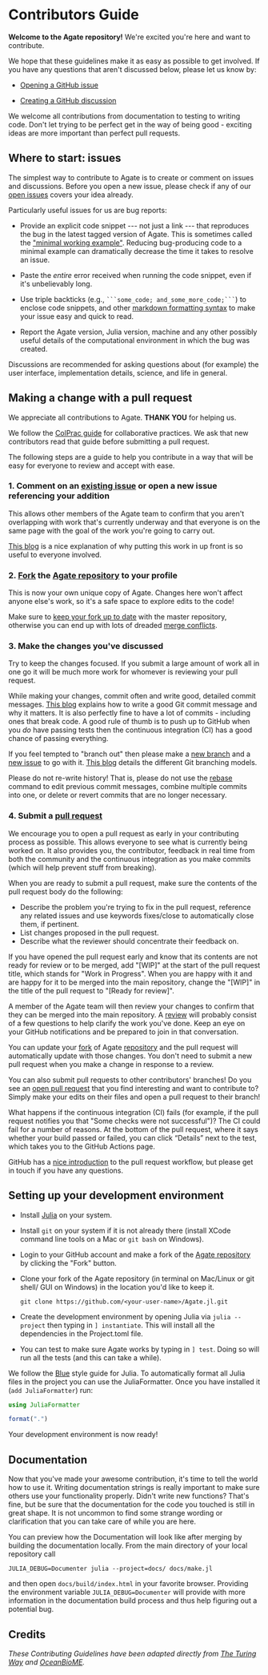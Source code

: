 # Contributors Guide

**Welcome to the Agate repository!**
We're excited you're here and want to contribute.

We hope that these guidelines make it as easy as possible to get involved.
If you have any questions that aren't discussed below, please let us know by:

* [Opening a GitHub issue](https://github.com/agate-model/Agate.jl/issues/new)

* [Creating a GitHub discussion](https://github.com/agate-model/Agate.jl/discussions/new/choose)

We welcome all contributions from documentation to testing to writing code.
Don't let trying to be perfect get in the way of being good - exciting ideas are more important than perfect pull requests.

## Where to start: issues

The simplest way to contribute to Agate is to create or comment on issues and discussions. Before you open a new issue, please check if any of our [open issues](https://github.com/agate-model/Agate.jl/issues) covers your idea already.

Particularly useful issues for us are bug reports:

* Provide an explicit code snippet --- not just a link --- that reproduces the bug in the latest tagged version of Agate. This is sometimes called the ["minimal working example"](https://en.wikipedia.org/wiki/Minimal_working_example). Reducing bug-producing code to a minimal example can dramatically decrease the time it takes to resolve an issue.

* Paste the _entire_ error received when running the code snippet, even if it's unbelievably long.

* Use triple backticks (e.g., ````` ```some_code; and_some_more_code;``` `````) to enclose code snippets, and other [markdown formatting syntax](https://docs.github.com/en/github/writing-on-github/getting-started-with-writing-and-formatting-on-github/basic-writing-and-formatting-syntax) to make your issue easy and quick to read.

* Report the Agate version, Julia version, machine and any other possibly useful details of the computational environment in which the bug was created.

Discussions are recommended for asking questions about (for example) the user interface, implementation details, science, and life in general.

## Making a change with a pull request

We appreciate all contributions to Agate.
**THANK YOU** for helping us.

We follow the [ColPrac guide](https://github.com/SciML/ColPrac) for collaborative practices.
We ask that new contributors read that guide before submitting a pull request.

The following steps are a guide to help you contribute in a way that will be easy for everyone to review and accept with ease.

### 1. Comment on an [existing issue](https://github.com/agate-model/Agate.jl/issues) or open a new issue referencing your addition

This allows other members of the Agate team to confirm that you aren't overlapping with work that's currently underway and that everyone is on the same page with the goal of the work you're going to carry out.

[This blog](https://www.igvita.com/2011/12/19/dont-push-your-pull-requests/) is a nice explanation of why putting this work in up front is so useful to everyone involved.

### 2. [Fork][github-fork] the [Agate repository][Agate-repo] to your profile

This is now your own unique copy of Agate.
Changes here won't affect anyone else's work, so it's a safe space to explore edits to the code!

Make sure to [keep your fork up to date][github-syncfork] with the master repository, otherwise you can end up with lots of dreaded [merge conflicts][github-mergeconflicts].

### 3. Make the changes you've discussed

Try to keep the changes focused.
If you submit a large amount of work all in one go it will be much more work for whomever is reviewing your pull request.

While making your changes, commit often and write good, detailed commit messages.
[This blog](https://chris.beams.io/posts/git-commit/) explains how to write a good Git commit message and why it matters.
It is also perfectly fine to have a lot of commits - including ones that break code.
A good rule of thumb is to push up to GitHub when you _do_ have passing tests then the continuous integration (CI) has a good chance of passing everything.

If you feel tempted to "branch out" then please make a [new branch][github-branches] and a [new issue][Agate-issues] to go with it. [This blog](https://nvie.com/posts/a-successful-git-branching-model/) details the different Git branching models.

Please do not re-write history!
That is, please do not use the [rebase](https://help.github.com/en/articles/about-git-rebase) command to edit previous commit messages, combine multiple commits into one, or delete or revert commits that are no longer necessary.

### 4. Submit a [pull request][github-pullrequest]

We encourage you to open a pull request as early in your contributing process as possible.
This allows everyone to see what is currently being worked on.
It also provides you, the contributor, feedback in real time from both the community and the continuous integration as you make commits (which will help prevent stuff from breaking).

When you are ready to submit a pull request, make sure the contents of the pull request body do the following:
- Describe the problem you're trying to fix in the pull request, reference any related issues and use keywords fixes/close to automatically close them, if pertinent.
- List changes proposed in the pull request.
- Describe what the reviewer should concentrate their feedback on.

If you have opened the pull request early and know that its contents are not ready for review or to be merged, add "[WIP]" at the start of the pull request title, which stands for "Work in Progress".
When you are happy with it and are happy for it to be merged into the main repository, change the "[WIP]" in the title of the pull request to "[Ready for review]".

A member of the Agate team will then review your changes to confirm that they can be merged into the main repository.
A [review][github-review] will probably consist of a few questions to help clarify the work you've done.
Keep an eye on your GitHub notifications and be prepared to join in that conversation.

You can update your [fork][github-fork] of Agate [repository][Agate-repo] and the pull request will automatically update with those changes.
You don't need to submit a new pull request when you make a change in response to a review.

You can also submit pull requests to other contributors' branches!
Do you see an [open pull request](https://github.com/agate-model/Agate.jl/pulls) that you find interesting and want to contribute to?
Simply make your edits on their files and open a pull request to their branch!

What happens if the continuous integration (CI) fails (for example, if the pull request notifies you that "Some checks were not successful")?
The CI could fail for a number of reasons.
At the bottom of the pull request, where it says whether your build passed or failed, you can click “Details” next to the test, which takes you to the GitHub Actions page.

GitHub has a [nice introduction][github-flow] to the pull request workflow, but please get in touch if you have any questions.

## Setting up your development environment

* Install [Julia](https://julialang.org/) on your system.

* Install `git` on your system if it is not already there (install XCode command line tools on
  a Mac or `git bash` on Windows).

* Login to your GitHub account and make a fork of the
  [Agate repository](https://github.com/agate-model/Agate.jl) by
  clicking the "Fork" button.

* Clone your fork of the Agate repository (in terminal on Mac/Linux or git shell/
  GUI on Windows) in the location you'd like to keep it.
  ```
  git clone https://github.com/<your-user-name>/Agate.jl.git
  ```

* Create the development environment by opening Julia via `julia --project` then
  typing in `] instantiate`. This will install all the dependencies in the Project.toml
  file.

* You can test to make sure Agate works by typing in `] test`. Doing so will run all
  the tests (and this can take a while).

We follow the [Blue](https://github.com/JuliaDiff/BlueStyle) style guide for Julia. To automatically format all Julia files in the project you can use the JuliaFormatter. Once you have installed it (`add JuliaFormatter`) run:

```Julia
using JuliaFormatter

format(".")
```

Your development environment is now ready!

## Documentation

Now that you've made your awesome contribution, it's time to tell the world how to use it.
Writing documentation strings is really important to make sure others use your functionality
properly. Didn't write new functions? That's fine, but be sure that the documentation for
the code you touched is still in great shape. It is not uncommon to find some strange wording
or clarification that you can take care of while you are here.

You can preview how the Documentation will look like after merging by building the documentation 
locally. From the main directory of your local repository call

```
JULIA_DEBUG=Documenter julia --project=docs/ docs/make.jl
```

and then open `docs/build/index.html` in your favorite browser. Providing the environment variable 
`JULIA_DEBUG=Documenter` will provide with more information in the documentation build process and
thus help figuring out a potential bug.

## Credits

_These Contributing Guidelines have been adapted directly from [The Turing Way](https://github.com/the-turing-way/the-turing-way/blob/main/CONTRIBUTING.md) and [OceanBioME](https://github.com/OceanBioME/OceanBioME.jl/blob/main/docs/src/contributing.md)._


[Agate-repo]: https://github.com/agate-model/Agate.jl
[Agate-issues]: https://github.com/agate-model/Agate.jl/issues
[git]: https://git-scm.com
[github]: https://github.com
[github-branches]: https://help.github.com/articles/creating-and-deleting-branches-within-your-repository
[github-fork]: https://help.github.com/articles/fork-a-repo
[github-flow]: https://guides.github.com/introduction/flow
[github-mergeconflicts]: https://help.github.com/articles/about-merge-conflicts
[github-pullrequest]: https://help.github.com/articles/creating-a-pull-request
[github-review]: https://help.github.com/articles/about-pull-request-reviews
[github-syncfork]: https://help.github.com/articles/syncing-a-fork